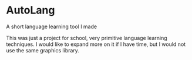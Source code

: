 # AutoLang
A short language learning tool I made

This was just a project for school, very primitive language learning techniques. I would like to expand more on it if I have time, but I would not use the same
graphics library.
